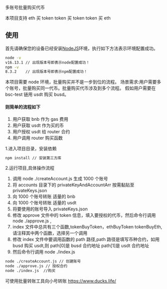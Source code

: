 多账号批量购买代币

本项目支持 eth 买 token
token 买 token
token 买 eth

## 使用

首先请确保您的设备已经安装[NodeJS](http://nodejs.cn/)环境，执行如下方法表示环境配置成功。

```bash
node -v
v16.13.1 // 出现版本号即表示node配置成功！
npm -v
8.3.2    // 出现版本号即表示npm配置成功！
```

本项目需要 node 环境，批量购买并不是一步到位的流程。
场景需求:用户需要多个账号，批量购买同一代币。批量购买代币涉及到多个流程。
假如用户需要在 bsc-test 链用 usdt 购买 busd。

#### 则简单的流程如下

1. 用户获取 bnb 作为 gas 费用
2. 用户获取 usdt 作为买的币
3. 用户授权 usdt 给 router 合约
4. 用户调用 router 购买函数

1.进入项目目录，安装依赖

```bash
npm install // 安装第三方库
```

2.运行项目,具体操作流程

1. 调用 node ./createAccount.js 生成 1000 个账号
2. 将 accounts 目录下的 privateKeyAndAccountArr 按需黏贴至 privateKeys.json
3. 向 1000 个账号转账 适量的 bnb
4. 向 1000 个账号转账 适量的 usdt
5. 将要使用的账号导入 privateKeys.json
6. 修改 approve 文件中的 token 信息，填入要授权的代币，然后命令行调用 node ./approve.js ,
7. index 文件中总共有三个函数,tokenBuyToken，ethBuyToken tokenBuyEth,请注释其中两个函数，选择另一个调用
8. 修改 index 文件中要调用函数的 path 路径,path 路径是填写币种合约，如用 busd 购买 usdt,则 path[0]是 busd 合约地址
   path[1]是 usdt 合约地址
9. 然后命令行调用 node ./index.js

```bash
node ./createAccount.js // 创建账号
node ./approve.js // 授权合约
node ./index.js  //购买
```

可使用批量转账工具向小号转账 https://www.ducks.life/
